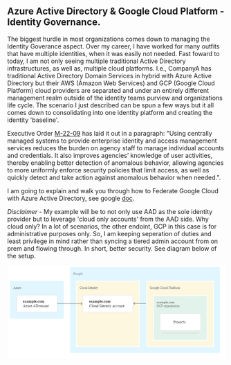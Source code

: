 ## Azure Active Directory & Google Cloud Platform - Identity Governance. ##

The biggest hurdle in most organizations comes down to managing the Identity Goverance aspect. Over my career, I have worked for many outfits that have multiple identities, when it was easily not needed. Fast foward to today, I am not only seeing multiple traditional Active Directory infrastructures, as well as, multiple cloud platforms. I.e., CompanyA has traditional Active Directory Domain Services in hybrid with Azure Active Directory but their AWS (Amazon Web Services) and GCP (Google Cloud Platform) cloud providers are separated and under an entirely different management realm outside of the identity teams purview and organizations life cycle. The scenario I just described can be spun a few ways but it all comes down to consolidating into one identity platform and creating the identity 'baseline'.

Executive Order [M-22-09](https://www.whitehouse.gov/wp-content/uploads/2022/01/M-22-09.pdf) has laid it out in a paragraph: "Using centrally managed systems to provide enterprise identity and access management 
services reduces the burden on agency staff to manage individual accounts and credentials. It 
also improves agencies’ knowledge of user activities, thereby enabling better detection of 
anomalous behavior, allowing agencies to more uniformly enforce security policies that limit 
access, as well as quickly detect and take action against anomalous behavior when needed.".

I am going to explain and walk you through how to Federate Google Cloud with Azure Active Directory, see google [doc](https://cloud.google.com/architecture/identity/federating-gcp-with-azure-active-directory). 

*Disclaimer* - My example will be to not only use AAD as the sole identity provider but to leverage 'cloud only accounts' from the AAD side. Why cloud only? In a lot of scenarios, the other endoint, GCP in this case is for administrative purposes only. So, I am keeping seperation of duties and least privilege in mind rather than syncing a tiered admin account from on prem and flowing through. In short, better security. See diagram below of the setup. 

![](https://github.com/Cyberlorians/uploadedimages/blob/main/overviewaadgcp.png)


